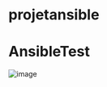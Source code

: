 # projetansible
# AnsibleTest

![image](https://user-images.githubusercontent.com/75615006/140283426-6c07507c-70fd-4f9f-ab88-38410c5770b0.png)

